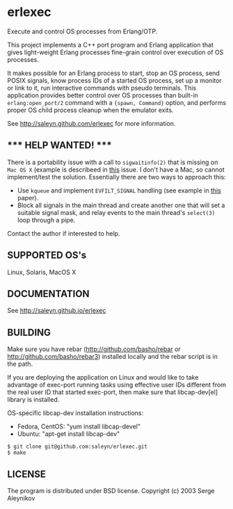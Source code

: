 # erlexec #

Execute and control OS processes from Erlang/OTP.

This project implements a C++ port program and Erlang application
that gives light-weight Erlang processes fine-grain control over
execution of OS processes.

It makes possible for an Erlang process to start, stop an OS process,
send POSIX signals, know process IDs of a started OS process, set up
a monitor or link to it, run interactive commands with pseudo
terminals. This application provides better control
over OS processes than built-in `erlang:open_port/2` command with a
`{spawn, Command}` option, and performs proper OS child process cleanup
when the emulator exits. 

See http://saleyn.github.com/erlexec for more information.

## *** HELP WANTED! *** ##

There is a portability issue with a call to `sigwaitinfo(2)` that is
missing on `Mac OS X` (example is describeed in 
[this](https://github.com/saleyn/erlexec/issues/73) issue.  I don't
have a Mac, so cannot implement/test the solution. Essentially there
are two ways to approach this:

* Use `kqueue` and implement `EVFILT_SIGNAL` handling (see example in
  [this](https://people.freebsd.org/~jlemon/papers/kqueue.pdf) paper).
* Block all signals in the main thread and create another one that
  will set a suitable signal mask, and relay events to the main
  thread's `select(3)` loop through a pipe.

Contact the author if interested to help.

## SUPPORTED OS's ##
Linux, Solaris, MacOS X

## DOCUMENTATION ##
See http://saleyn.github.io/erlexec

## BUILDING ##
Make sure you have rebar (http://github.com/basho/rebar or
http://github.com/basho/rebar3) installed locally and the rebar script
is in the path.

If you are deploying the application on Linux and would like to
take advantage of exec-port running tasks using effective user IDs
different from the real user ID that started exec-port, then
make sure that libcap-dev[el] library is installed.

OS-specific libcap-dev installation instructions:

* Fedora, CentOS: "yum install libcap-devel"
* Ubuntu:         "apt-get install libcap-dev"

```
$ git clone git@github.com:saleyn/erlexec.git
$ make
```

## LICENSE ##
The program is distributed under BSD license.
Copyright (c) 2003 Serge Aleynikov <saleyn at gmail dot com>

